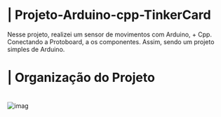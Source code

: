 # | Projeto-Arduino-cpp-TinkerCard
 
  Nesse projeto, realizei um sensor de movimentos com Arduino, + Cpp. Conectando a Protoboard, a os componentes. Assim, sendo um projeto simples de Arduino.

# | Organização do Projeto


#
  
![imag](https://github.com/user-attachments/assets/a318b6ee-bb10-40b8-add4-95fb8471fec1)
